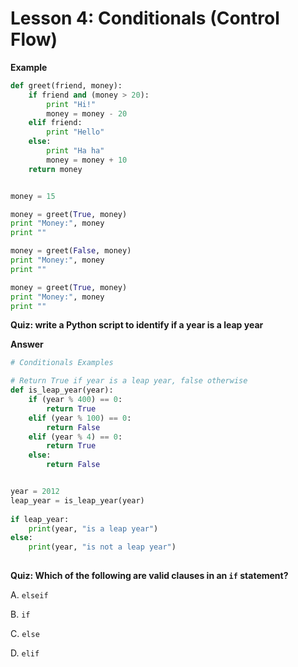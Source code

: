 # Lesson 4: Conditionals (Control Flow)

**Example**

```python
def greet(friend, money):
    if friend and (money > 20):
        print "Hi!"
        money = money - 20
    elif friend:
        print "Hello"
    else:
        print "Ha ha"
        money = money + 10
    return money


money = 15

money = greet(True, money)
print "Money:", money
print ""

money = greet(False, money)
print "Money:", money
print ""

money = greet(True, money)
print "Money:", money
print ""
```



**Quiz: write a Python script to identify if a year is a leap year**

















**Answer**

```python
# Conditionals Examples

# Return True if year is a leap year, false otherwise
def is_leap_year(year):
    if (year % 400) == 0:
        return True
    elif (year % 100) == 0:
        return False
    elif (year % 4) == 0:
        return True
    else:
        return False


year = 2012
leap_year = is_leap_year(year)
    
if leap_year:
    print(year, "is a leap year")
else:
    print(year, "is not a leap year")
    
```

**Quiz: Which of the following are valid clauses in an `if` statement?**

A. `elseif`

B. `if`

C. `else`

D. `elif`

